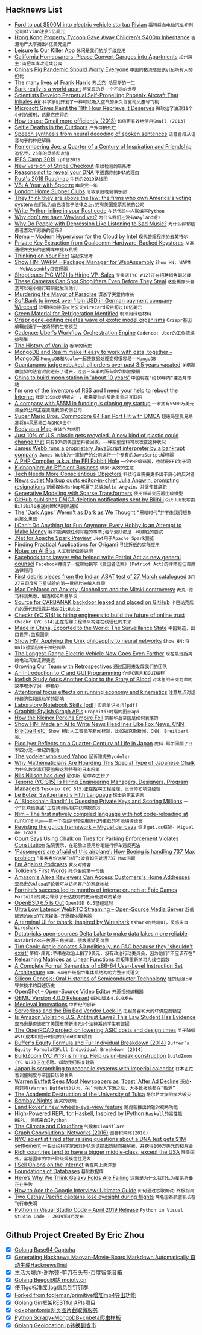 ## Hacknews List


- [Ford to put $500M into electric vehicle startup Rivian](https://www.reuters.com/article/us-rivian-ford-motor/ford-motor-puts-500-million-into-electric-pickup-producer-rivian-idUSKCN1S01LD)  `福特将向电动汽车初创公司Rivian注资5亿美元`
- [Hong Kong Property Tycoon Gave Away Children’s $400m Inheritance](https://www.bloomberg.com/news/articles/2019-04-22/hong-kong-property-scion-has-no-house-no-inheritance)  `香港地产大亨捐出4亿美元遗产`
- [Leisure Is Our Killer App](https://sloanreview.mit.edu/article/leisure-is-our-killer-app/)  `休闲是我们的杀手级应用`
- [California Homeowners: Please Convert Garages into Apartments](https://www.citylab.com/perspective/2019/04/convert-garage-apartments-affordable-housing-crisis-adu/587434/)  `加州房主:请把车库改造成公寓`
- [China’s Pig Pandemic Should Worry Everyone](https://www.bloomberg.com/opinion/articles/2019-04-24/china-s-handling-of-swine-fever-outbreak-similar-to-sars)  `中国的猪流感应该引起所有人的担忧`
- [The many lives of Frank Harris](https://spectator.us/many-lives-frank-harris/)  `弗兰克·哈里斯的一生`
- [Sark really is a world apart](https://www.spiked-online.com/2019/04/19/sark-really-is-a-world-apart/)  `萨克真的是一个不同的世界`
- [Scientists Develop Perpetual Self-Propelling Phoenix Aircraft That Inhales Air](https://www.bbc.com/news/uk-scotland-48013519)  `科学家们开发了一种可以吸入空气的永久自驱动凤凰号飞机`
- [Microsoft Gives Paint the 11th Hour Reprieve It Deserves](https://www.thurrott.com/windows/windows-10/205446/microsoft-gives-paint-the-11th-hour-reprieve-it-deserves)  `微软给了油漆11个小时的缓刑，这是它应得的`
- [How to use Gmail more efficiently (2013)](https://klinger.io/post/71640845938/dont-drown-in-email-how-to-use-gmail-more)  `如何更有效地使用Gmail (2013)`
- [Selfie Deaths in the Outdoors](https://www.outsideonline.com/2393419/selfie-deaths)  `户外自拍死亡`
- [Speech synthesis from neural decoding of spoken sentences](https://www.nature.com/articles/s41586-019-1119-1)  `语音合成从语音句子的神经解码`
- [Remembering Joe, a Quarter of a Century of Inspiration and Friendship](https://www.erlang-solutions.com/blog/remembering-joe-a-quarter-of-a-century-of-inspiration-and-friendship.html)  `追忆乔，25年的灵感和友谊`
- [IPFS Camp 2019](https://camp.ipfs.io/)  `ipf营2019`
- [New version of Stripe Checkout](https://stripe.com/docs/payments/checkout)  `条纹检验的新版本`
- [Reasons not to reveal your DNA](https://internethealthreport.org/2019/23-reasons-not-to-reveal-your-dna/)  `不透露你的DNA的理由`
- [Rust&#39;s 2019 Roadmap](https://blog.rust-lang.org/2019/04/23/roadmap.html)  `生锈的2019路线图`
- [V8: A Year with Spectre](https://v8.dev/blog/spectre)  `幽灵党一年`
- [London Home Supper Clubs](https://www.dorsia.io/cities/london/articles/london-home-supper-clubs-trend)  `伦敦家庭晚餐俱乐部`
- [They think they are above the law: the firms who own America&#39;s voting system](https://www.theguardian.com/us-news/2019/apr/22/us-voting-machine-private-companies-voter-registration)  `他们认为自己凌驾于法律之上:拥有美国投票系统的公司`
- [Write Python inline in your Rust code](https://docs.rs/inline-python/)  `在锈代码中内联编写Python`
- [Why don&#39;t we have Wayland yet?](https://joshondesign.com/2018/03/26/linux_graphics_state)  `为什么我们还没有Wayland呢?`
- [Why Do People with Depression Like Listening to Sad Music?](https://digest.bps.org.uk/2019/04/24/why-do-people-with-depression-like-listening-to-sad-music/)  `为什么抑郁症患者喜欢听悲伤的音乐?`
- [Nemu – Modern Hypervisor for the Cloud by Intel](https://github.com/intel/nemu)  `现代管理程序的云英特尔`
- [Private Key Extraction from Qualcomm Hardware-Backed Keystores](https://www.nccgroup.trust/us/our-research/private-key-extraction-qualcomm-keystore/?research=Technical&#43;advisories)  `从高通硬件支持的密钥库中提取私钥`
- [Thinking on Your Feet](https://aeon.co/essays/dont-just-do-it-think-it-too-on-learning-with-gilbert-ryle)  `站起来思考`
- [Show HN: WAPM – Package Manager for WebAssembly](https://wapm.io/?hn)  `Show HN: WAPM - WebAssembly包管理器`
- [Shoptiques (YC W12) Is Hiring VP, Sales](https://www.shoptiques.com/careers/jobs?id=vp-sales)  `专卖店(YC W12)正在招聘销售副总裁`
- [These Cameras Can Spot Shoplifters Even Before They Steal](https://www.bloomberg.com/news/articles/2019-03-04/the-ai-cameras-that-can-spot-shoplifters-even-before-they-steal)  `这些摄像头甚至可以在小偷行窃前就发现他们`
- [Murdering the Mayor of Paradise](https://knpr.org/desert-companion/2018-11/murdering-mayor-paradise)  `谋杀了天堂的市长`
- [SoftBank to invest over 1 bln USD in German payment company Wirecard](https://world-news-monitor.com/top-news/2019/04/24/softbank-to-invest-over-1-bln-usd-in-german-payment-company-wirecard/)  `软银将向德国支付公司Wirecard投资超过10亿美元`
- [Green Material for Refrigeration Identified](https://www.cam.ac.uk/research/news/green-material-for-refrigeration-identified)  `制冷用绿色材料`
- [Crispr gene-editing creates wave of exotic model organisms](https://www.nature.com/articles/d41586-019-01300-9)  `Crispr基因编辑创造了一波奇特的生物模型`
- [Cadence: Uber&#39;s Workflow Orchestration Engine](https://github.com/uber/cadence)  `Cadence: Uber的工作流编排引擎`
- [The History of Vanilla](https://www.nationalgeographic.com/people-and-culture/food/the-plate/2014/10/23/plain-vanilla/)  `香草的历史`
- [MongoDB and Realm make it easy to work with data, together – MongoDB](https://www.mongodb.com/blog/post/mongodb-and-realm-make-it-easy-to-work-with-data-together)  `MongoDB和Realm一起使数据处理变得很容易——MongoDB`
- [Guantanamo judge rebuked, all orders over past 3.5 years vacated](http://www.abajournal.com/web/article/dc-circuit-says-guantanamo-judge-created-intolerable-cloud-of-partiality-and-tosses-his-rulings)  `关塔那摩监狱的法官对此进行了谴责，过去三年半的所有命令都被撤销`
- [China to build moon station in &#39;about 10 years&#39;](https://phys.org/news/2019-04-china-moon-station-years.html)  `中国将在“约10年内”建造月球站`
- [I&#39;m one of the inventors of RSS and I need your help to reboot the Internet](https://getpolarized.io/2019/04/11/Polar-Initial-Crowdfunding-Campaign.html)  `我是RSS的发明者之一，我需要你的帮助来重启互联网`
- [A company with $55M in funding is cloning my startup](https://smartcar.com/blog/how-otonomo-is-cloning-our-product/)  `一家拥有5500万美元资金的公司正在克隆我的初创公司`
- [Super Mario Bros. Commodore 64 Fan Port Hit with DMCA](http://www.gamasutra.com/view/news/341284/Super_Mario_Bros_Commodore_64_fan_port_hit_with_DMCA_takedowns.php)  `超级马里奥兄弟准将64风扇端口与DMCA击中`
- [Body as a Map](https://www.sapiens.org/column/machinations/body-modification/)  `身体作为地图`
- [Just 10% of U.S. plastic gets recycled. A new kind of plastic could change that](https://www.sciencemag.org/news/2019/04/just-10-us-plastic-gets-recycled-new-kind-plastic-could-change)  `只有10%的美国塑料被回收。一种新型塑料可以改变这种状况`
- [James Webb runs a proprietary JavaScript interpreter by a bankrupt company](https://www.reddit.com/r/programming/comments/bglvey/the_9bn_james_webb_space_telescope_will_run/)  `James Webb为一家破产的公司运行一个专有的JavaScript解释器`
- [A PHP Compiler, a.k.a. the FFI Rabbit Hole](https://blog.ircmaxell.com/2019/04/compilers-ffi.html)  `一个PHP编译器，也就是FFI兔子洞`
- [Kidnapping: An Efficient Business](https://www.nybooks.com/articles/2019/05/09/kidnapping-efficient-business/)  `绑架:高效的生意`
- [Tech Needs More Conscientious Objectors](https://www.nytimes.com/2019/04/23/opinion/google-privacy-china.html)  `科技行业需要更多出于良心的反对者`
- [News outlet Markup ousts editor-in-chief Julia Angwin, prompting resignations](https://www.cjr.org/analysis/julia-angwin-markup-letter-sue-gardner.php)  `新闻媒体Markup解雇了总编Julia Angwin，并促使其辞职`
- [Generative Modeling with Sparse Transformers](https://openai.com/blog/sparse-transformer/)  `使用稀疏变压器生成模型`
- [GitHub publishes DMCA deletion notifications sent by Bilibili](https://github.com/github/dmca/blob/master/2019/04/2019-04-23-bilibili.md)  `GitHub发布由Bilibili发送的DMCA删除通知`
- [The &#39;Dark Ages&#39; Weren&#39;t as Dark as We Thought](https://lithub.com/the-dark-ages-werent-as-dark-as-we-thought/)  `“黑暗时代”并不像我们想象的那么黑暗`
- [I Can&#39;t Do Anything for Fun Anymore; Every Hobby Is an Attempt to Make Money](https://www.bennettnotes.com/post/making-money-out-of-every-hobby/)  `我不能再做任何有趣的事情;每个爱好都是一种赚钱的尝试`
- [.Net for Apache Spark Preview](https://devblogs.microsoft.com/dotnet/introducing-net-for-apache-spark/)  `.Net用于Apache Spark预览`
- [Finding Practical Applications for Origami](https://www.smithsonianmag.com/innovation/theres-origami-revolution-industrial-design-180972019/)  `寻找折纸的实际应用`
- [Notes on AI Bias](https://www.ben-evans.com/benedictevans/2019/4/15/notes-on-ai-bias)  `人工智能偏差说明`
- [Facebook taps lawyer who helped write Patriot Act as new general counsel](https://thehill.com/policy/technology/440085-facebook-taps-lawyer-who-helped-write-patriot-act)  `Facebook聘请了一位帮助撰写《爱国者法案》(Patriot Act)的律师担任首席法律顾问`
- [First debris pieces from the Indian ASAT test of 27 March catalogued](https://sattrackcam.blogspot.com)  `3月27日印度反卫星试验的第一批碎片被编入目录`
- [Mac DeMarco on Anxiety, Alcoholism and the Mitski controversy](https://www.huckmag.com/shorthand_story/mac-demarco-cowboy-mitski-interview-nobody/)  `麦克·德马科谈焦虑、酗酒和米斯基争议`
- [Source for CARBANAK backdoor leaked and placed on GitHub](https://github.com/Aekras1a/Updated-Carbanak-Source-with-Plugins)  `卡巴纳克后门的源代码泄露并放在GitHub上`
- [Checkr (YC S14) is hiring engineers to build the future of online trust](http://grnh.se/gxdah31)  `Checkr (YC S14)正在招聘工程师来构建在线信任的未来`
- [Made in China, Exported to the World: The Surveillance State](https://www.nytimes.com/2019/04/24/technology/ecuador-surveillance-cameras-police-government.html)  `中国制造，出口世界:监视国家`
- [Show HN: Applying the Unix philosophy to neural networks](https://github.com/cloudkj/layer)  `Show HN:将Unix哲学应用于神经网络`
- [The Longest-Range Electric Vehicle Now Goes Even Farther](https://www.tesla.com/blog/longest-range-electric-vehicle-now-goes-even-farther)  `现在最远距离的电动汽车走得更远`
- [Growing Our Team with Retrospectives](https://blog.plaid.com/growing-our-team-with-retrospectives/)  `通过回顾来发展我们的团队`
- [An Introduction to C and GUI Programming](https://www.raspberrypi.org/blog/an-introduction-to-c-gui-programming-the-new-book-from-raspberry-pi-press/)  `介绍C语言和GUI编程`
- [Icefish Study Adds Another Color to the Story of Blood](https://www.quantamagazine.org/icefish-study-adds-another-color-to-the-story-of-blood-20190422/)  `对冰鱼的研究为血的故事增添了另一种色彩`
- [Attentional focus effects on running economy and kinematics](https://www.ncbi.nlm.nih.gov/pubmed/30307374)  `注意焦点对运行经济性和运动学的影响`
- [Laboratory Notebook Skills [pdf]](https://www.dur.ac.uk/resources/physics/students/labs/skills/notebookskills.pdf)  `实验笔记技巧[pdf]`
- [Graphiti: Stylish Graph APIs](https://www.graphiti.dev/guides)  `Graphiti:时髦的图形api`
- [How the Kleiner Perkins Empire Fell](http://fortune.com/longform/kleiner-perkins-vc-fall/)  `凯鹏华盈帝国是如何衰落的`
- [Show HN: Made an AI to Write News Headlines Like Fox News, CNN, Breitbart etc.](http://headline.adymatic.com/)  `Show HN:人工智能写新闻标题，比如福克斯新闻，CNN, Breitbart等。`
- [Pico Iyer Reflects on a Quarter-Century of Life in Japan](https://www.nytimes.com/2019/04/22/books/review/pico-iyer-autumn-light-memoir-japan.html)  `皮科·耶尔回顾了日本四分之一世纪的生活`
- [The yodeler who sued Yahoo](https://thehustle.co/the-yodeler-who-sued-yahoo/)  `起诉雅虎的yodeler`
- [Why Mathematicians Are Hoarding This Special Type of Japanese Chalk](https://gizmodo.com/why-mathematicians-are-hoarding-this-special-type-of-ja-1711008881)  `为什么数学家们要囤积这种特殊的日本粉笔`
- [Nils Nillson has died](https://twitter.com/ylecun/status/1120713059125878784)  `尼尔斯·尼尔森去世了`
- [Tesorio (YC S15) Is Hiring Engineering Managers, Designers, Program Managers](https://www.tesorio.com/careers)  `Tesorio (YC S15)正在招聘工程经理、设计师和项目经理`
- [Le Bolze: Switzerland&#39;s Fifth Language](http://www.bbc.com/travel/story/20190422-the-swiss-language-that-few-know)  `瑞士的第五语言`
- [A &#39;Blockchain Bandit&#39; Is Guessing Private Keys and Scoring Millions](https://www.wired.com/story/blockchain-bandit-ethereum-weak-private-keys/)  `一个“区块链强盗”正在猜测私钥并获得数百万`
- [Nim – The first natively compiled language with hot code-reloading at runtime](https://www.youtube.com/watch?v=7WgCt0Wooeo)  `Nim——第一个在运行时使用热代码重载的本地编译语言`
- [Revisting the gui.cs framework – Miguel de Icaza](https://tirania.org/blog/archive/2019/Apr-22.html)  `恢复gui.cs框架- Miguel de Icaza`
- [Court Says Using Chalk on Tires for Parking Enforcement Violates Constitution](https://www.npr.org/2019/04/23/716248823/court-says-using-chalk-on-tires-for-parking-enforcement-violates-constitution)  `法院表示，在轮胎上使用粉笔进行停车违反宪法`
- [&#39;Passengers are afraid of this airplane&#39;: How Boeing is handling 737 Max problem](https://www.cbc.ca/news/business/the-national-737-max-boeing-1.5107529)  `“乘客害怕这架飞机”:波音如何处理737 Max问题`
- [I&#39;m Against Podcasts](https://www.washingtonpost.com/lifestyle/style/are-podcasts-killing-music-or-just-wasting-our-time/2019/04/17/0aa08770-5acc-11e9-842d-7d3ed7eb3957_story.html)  `我反对播客`
- [Tolkien&#39;s First Words](https://www.newstatesman.com/jrr-tolkien-early-years-language-friendship-war-film-biopic-lord-rings)  `托尔金的第一句话`
- [Amazon&#39;s Alexa Reviewers Can Access Customers&#39;s Home Addresses](https://www.bloomberg.com/news/articles/2019-04-24/amazon-s-alexa-reviewers-can-access-customers-home-addresses)  `亚马逊的Alexa评论者可以访问客户的家庭地址`
- [Fortnite’s success led to months of intense crunch at Epic Games](https://www.polygon.com/2019/4/23/18507750/fortnite-work-crunch-epic-games)  `Fortnite的成功导致了长达数月的史诗级游戏的紧张`
- [OpenBSD 6.5 Is Out](http://openbsd.org/65.html)  `OpenBSD 6.5已经过时`
- [Ultra Low Latency WebRTC Streaming – Open-Source Media Server](https://antmedia.io/)  `超低延迟的WebRTC流媒体-开源媒体服务器`
- [A terminal UI for tshark, inspired by Wireshark](https://termshark.io)  `tshark的终端UI，灵感来自Wireshark`
- [Databricks open-sources Delta Lake to make data lakes more reliable](https://techcrunch.com/2019/04/24/databricks-open-sources-delta-lake-to-make-data-lakes-more-reliable/)  `Databricks开放源三角洲湖，使数据湖更可靠`
- [Tim Cook: Apple donates $0 politically, no PAC because they &#39;shouldn&#39;t exist&#39;](https://www.businessinsider.com/tim-cook-apple-donates-0-to-political-candidates-2019-4)  `蒂姆·库克:苹果在政治上捐了0美元，没有政治行动委员会，因为他们“不应该存在”`
- [Relearning Matrices as Linear Functions](https://www.dhruvonmath.com/2018/12/31/matrices/)  `将矩阵重新学习为线性函数`
- [A Complete Formal Semantics of x86-64 User-Level Instruction Set Architecture](http://fsl.cs.illinois.edu/index.php/A_Complete_Formal_Semantics_of_x86-64_User-Level_Instruction_Set_Architecture)  `x86-64用户级指令集体系结构的完整形式语义`
- [Silicon Genesis: Oral Histories of Semiconductor Technology](https://exhibits.stanford.edu/silicongenesis)  `硅的起源:半导体技术的口述历史`
- [OpenShot – Open-Source Video Editor](https://www.openshot.org/)  `开源视频编辑器`
- [QEMU Version 4.0.0 Released](https://www.qemu.org/2019/04/24/qemu-4-0-0/)  `QEMU版本4.0.0发布`
- [Medieval Innovations](https://www.laphamsquarterly.org/roundtable/medieval-innovations)  `中世纪的创新`
- [Serverless and the Big Bad Vendor Lock-In](https://vacationtracker.io/blog/big-bad-serverless-vendor-lock-in/)  `无服务器和大的坏供应商锁定`
- [Is Amazon Violating U.S. Antitrust Laws? This Law Student Has Evidence](http://inthesetimes.com/article/21850/is-amazon-using-predatory-pricing-in-violation-of-antitrust-laws-monopoly)  `亚马逊是否违反了美国反垄断法?这个法律系的学生有证据`
- [The OpenROAD project on lowering ASIC costs and design times](https://theopenroadproject.org/)  `关于降低ASIC成本和设计时间的OpenROAD项目`
- [Buffer&#39;s Equity Formula and Full Individual Breakdown (2014)](https://open.buffer.com/buffer-open-equity-formula/)  `Buffer’s Equity Formula和Full Individual Breakdown (2014)`
- [BuildZoom (YC W13) is hiring. Help us un-break construction](https://jobs.lever.co/buildzoom)  `BuildZoom (YC W13)正在招聘。帮助我们恢复建筑`
- [Japan is scrambling to reconcile systems with imperial calendar](https://www.nytimes.com/2019/04/23/business/japan-reiwa-calendar.html)  `日本正忙着调整制度与帝国日历的关系`
- [Warren Buffett Sees Most Newspapers as ‘Toast’ After Ad Decline](https://www.bloomberg.com/news/articles/2019-04-23/warren-buffett-sees-most-newspapers-as-toast-after-ad-decline)  `沃伦•巴菲特(Warren Buffett)认为，在广告收入下滑之后，大多数报纸都在“敬酒”`
- [The Academic Destruction of the University of Tulsa](https://www.city-journal.org/university-of-tulsa)  `塔尔萨大学的学术毁灭`
- [Bombay Nights](https://aeon.co/essays/night-school-and-the-dreams-of-bombays-factory-workers)  `孟买的夜晚`
- [Land Rover&#39;s new wheels-eye-view feature](https://spectrum.ieee.org/cars-that-think/transportation/advanced-cars/like-magic-land-rover-makes-its-suvs-hood-disappear)  `路虎新推出的轮对视角功能`
- [High-Powered REPL for Haskell, Inspired by IPython](https://github.com/litxio/ptghci)  `Haskell的高性能REPL，灵感来自IPython`
- [The Climate and Cloudflare](https://blog.cloudflare.com/the-climate-and-cloudflare/?hn)  `气候和Cloudflare`
- [Graph Convolutional Networks (2016)](http://tkipf.github.io/graph-convolutional-networks/)  `图卷积网络(2016)`
- [NYC scientist fired after raising questions about a DNA test gets $1M settlement](https://www.nytimes.com/2019/04/23/nyregion/dna-testing-nyc-medical-examiner.html)  `一名纽约科学家因对DNA测试提出质疑而被解雇，并获得100万美元的和解金`
- [Rich countries tend to have a bigger middle-class, except the USA](https://kyso.io/eoin/rich-countries-tend-to-have-a-bigger-middle-class-except-the-usa)  `除美国外，富裕国家的中产阶级规模往往更大`
- [I Sell Onions on the Internet](https://www.deepsouthventures.com/i-sell-onions-on-the-internet/)  `我在网上卖洋葱`
- [Foundations of Databases](http://webdam.inria.fr/Alice/)  `基础数据库`
- [Here’s Why We Think Galaxy Folds Are Failing](https://ifixit.org/blog/16025/galaxy-fold-failure-causes/)  `这就是为什么我们认为星系折叠正在失败`
- [How to Ace the Google Interview: Ultimate Guide](https://www.byte-by-byte.com/google-interview/)  `如何通过谷歌面试:终极指南`
- [Two Cathay Pacific captains lose eyesight during flights](https://www.scmp.com/news/hong-kong/transport/article/3007392/two-cathay-pacific-captains-lose-eyesight-during-flights)  `两名国泰航空机长在飞行中失明`
- [Python in Visual Studio Code – April 2019 Release](https://devblogs.microsoft.com/python/python-in-visual-studio-code-april-2019-release/)  `Python in Visual Studio Code - 2019年4月发布`

## Github Project Created By Eric Zhou

- [x] [Golang Base64 Captcha](https://github.com/mojocn/base64Captcha)
- [x] [Generating Hacknews Maoyan-Movie-Board Markdown Automatically 自动生成Hacknews新闻](https://github.com/dejavuzhou/md-genie)
- [x] [生活大爆炸-谢尔顿-剪刀石头布-百度智能音箱](https://github.com/mojocn/dueros-bang-game)
- [x] [Golang Beego网站 mojotv.cn](https://github.com/mojocn/www.mojotv.cn)
- [x] [使用go标准库,log信息到钉钉群](https://github.com/mojocn/dooger)
- [x] [Forked from fogleman/primitive增加mp4导出功能](https://github.com/mojocn/primitive)
- [x] [Golang Gin框架RESTful APIs项目](https://github.com/JJJJJJJerk/ezier-golang-web-api-framework)
- [x] [go+phantomjs网页图片截取微服务](https://github.com/mojocn/screen_shot)
- [x] [Python Scrapy+MongoDB+cnbeta爬虫样板](https://github.com/mojocn/scrapy_mongodb_boilerplate_cnbeta)
- [x] [Golang Geolocation Ip转换到省市](https://github.com/mojocn/ip2location)